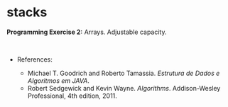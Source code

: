 # stacks
**Programming Exercise 2:** Arrays. Adjustable capacity.
<p>&nbsp;</p>  

* References:  

  * Michael T. Goodrich and Roberto Tamassia. *Estrutura de Dados e Algoritmos em JAVA*.
  * Robert Sedgewick and Kevin Wayne. *Algorithms*. Addison-Wesley Professional, 4th edition, 2011.
